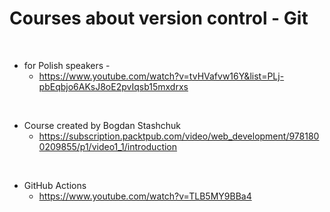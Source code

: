 # Courses about version control - Git

<p>&nbsp;</p>

- for Polish speakers - 
    - https://www.youtube.com/watch?v=tvHVafvw16Y&list=PLj-pbEqbjo6AKsJ8oE2pvIqsb15mxdrxs
    

<p>&nbsp;</p>

- Course created by Bogdan Stashchuk
  - https://subscription.packtpub.com/video/web_development/9781800209855/p1/video1_1/introduction

<p>&nbsp;</p>

- GitHub Actions
  - https://www.youtube.com/watch?v=TLB5MY9BBa4